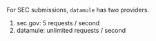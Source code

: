 For SEC submissions, `datamule` has two providers.

1. sec.gov: 5 requests / second
2. datamule: unlimited requests / second